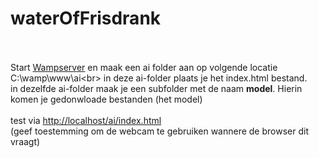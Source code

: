 # waterOfFrisdrank<br><br>
Start <a href="https://sourceforge.net/projects/wampserver/files/WampServer%203/WampServer%203.0.0/wampserver3.3.7_x64.exe/download" target='_blank'>Wampserver</a> en maak een ai folder aan op volgende locatie C:\wamp\www\ai\<br>
in deze ai-folder plaats je het index.html bestand.<br>
in dezelfde ai-folder maak je een subfolder met de naam <b>model</b>. Hierin komen je gedonwloade bestanden (het model)<br><br>
test via <a href="http://localhost/ai/index.html" target="_blank">http://localhost/ai/index.html</a><br>
(geef toestemming om de webcam te gebruiken wannere de browser dit vraagt)
